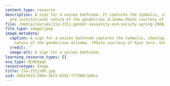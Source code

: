 ```yaml
---
content_type: resource
description: A sign for a unisex bathroom. It captures the symbolic, ideological,
  and institutional nature of the gender/sex dilemma.Photo courtesy of Ryan Jerz.
file: /media/courses/21a-231j-gender-sexuality-and-society-spring-2006/d45e1915290e1bc58192f77586c1e0c1_21a-231js06.jpg
file_type: image/jpeg
image_metadata:
  caption: A sign for a unisex bathroom captures the symbolic, ideological, and institutional
    nature of the gender/sex dilemma. (Photo courtesy of Ryan Jerz. Used with permission.)
  credit: ''
  image-alt: A sign for a unisex bathroom.
learning_resource_types: []
ocw_type: OCWImage
resourcetype: Image
title: 21a-231js06.jpg
uid: d45e1915-290e-1bc5-8192-f77586c1e0c1
---
```

